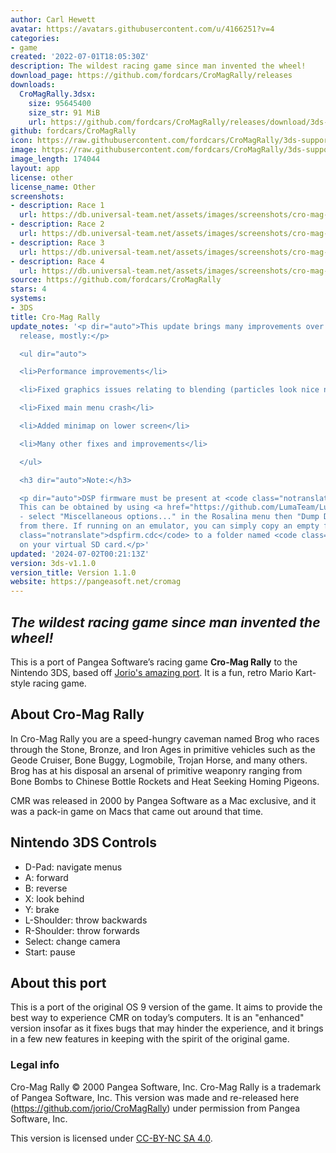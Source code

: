 ```yaml
---
author: Carl Hewett
avatar: https://avatars.githubusercontent.com/u/4166251?v=4
categories:
- game
created: '2022-07-01T18:05:30Z'
description: The wildest racing game since man invented the wheel!
download_page: https://github.com/fordcars/CroMagRally/releases
downloads:
  CroMagRally.3dsx:
    size: 95645400
    size_str: 91 MiB
    url: https://github.com/fordcars/CroMagRally/releases/download/3ds-v1.1.0/CroMagRally.3dsx
github: fordcars/CroMagRally
icon: https://raw.githubusercontent.com/fordcars/CroMagRally/3ds-support/packaging/io.jor.cromagrally-alternateicon.png
image: https://raw.githubusercontent.com/fordcars/CroMagRally/3ds-support/docs/3ds_race.png
image_length: 174044
layout: app
license: other
license_name: Other
screenshots:
- description: Race 1
  url: https://db.universal-team.net/assets/images/screenshots/cro-mag-rally/race-1.png
- description: Race 2
  url: https://db.universal-team.net/assets/images/screenshots/cro-mag-rally/race-2.png
- description: Race 3
  url: https://db.universal-team.net/assets/images/screenshots/cro-mag-rally/race-3.png
- description: Race 4
  url: https://db.universal-team.net/assets/images/screenshots/cro-mag-rally/race-4.png
source: https://github.com/fordcars/CroMagRally
stars: 4
systems:
- 3DS
title: Cro-Mag Rally
update_notes: '<p dir="auto">This update brings many improvements over the initial
  release, mostly:</p>

  <ul dir="auto">

  <li>Performance improvements</li>

  <li>Fixed graphics issues relating to blending (particles look nice now)</li>

  <li>Fixed main menu crash</li>

  <li>Added minimap on lower screen</li>

  <li>Many other fixes and improvements</li>

  </ul>

  <h3 dir="auto">Note:</h3>

  <p dir="auto">DSP firmware must be present at <code class="notranslate">sdmc:/3ds/dspfirm.cdc</code>.
  This can be obtained by using <a href="https://github.com/LumaTeam/Luma3DS">Luma3DS</a>
  - select "Miscellaneous options..." in the Rosalina menu then "Dump DSP firmware"
  from there. If running on an emulator, you can simply copy an empty file named <code
  class="notranslate">dspfirm.cdc</code> to a folder named <code class="notranslate">3ds</code>
  on your virtual SD card.</p>'
updated: '2024-07-02T00:21:13Z'
version: 3ds-v1.1.0
version_title: Version 1.1.0
website: https://pangeasoft.net/cromag
---
```

## *The wildest racing game since man invented the wheel!*

This is a port of Pangea Software’s racing game **Cro-Mag Rally** to the Nintendo 3DS, based off [Jorio's amazing port](https://github.com/jorio/CroMagRally). It is a fun, retro Mario Kart-style racing game.

## About Cro-Mag Rally

In Cro-Mag Rally you are a speed-hungry caveman named Brog who races through the Stone, Bronze, and Iron Ages in primitive vehicles such as the Geode Cruiser, Bone Buggy, Logmobile, Trojan Horse, and many others. Brog has at his disposal an arsenal of primitive weaponry ranging from Bone Bombs to Chinese Bottle Rockets and Heat Seeking Homing Pigeons.

CMR was released in 2000 by Pangea Software as a Mac exclusive, and it was a pack-in game on Macs that came out around that time.

## Nintendo 3DS Controls
* D-Pad: navigate menus
* A: forward
* B: reverse
* X: look behind
* Y: brake
* L-Shoulder: throw backwards
* R-Shoulder: throw forwards
* Select: change camera
* Start: pause

## About this port

This is a port of the original OS 9 version of the game. It aims to provide the best way to experience CMR on today’s computers. It is an "enhanced" version insofar as it fixes bugs that may hinder the experience, and it brings in a few new features in keeping with the spirit of the original game.

### Legal info

Cro-Mag Rally © 2000 Pangea Software, Inc. Cro-Mag Rally is a trademark of Pangea Software, Inc. This version was made and re-released here (https://github.com/jorio/CroMagRally) under permission from Pangea Software, Inc.

This version is licensed under [CC-BY-NC SA 4.0](LICENSE.md).